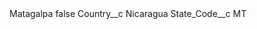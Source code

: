 <?xml version="1.0" encoding="UTF-8"?>
<CustomMetadata xmlns="http://soap.sforce.com/2006/04/metadata" xmlns:xsi="http://www.w3.org/2001/XMLSchema-instance" xmlns:xsd="http://www.w3.org/2001/XMLSchema">
    <label>Matagalpa</label>
    <protected>false</protected>
    <values>
        <field>Country__c</field>
        <value xsi:type="xsd:string">Nicaragua</value>
    </values>
    <values>
        <field>State_Code__c</field>
        <value xsi:type="xsd:string">MT</value>
    </values>
</CustomMetadata>
